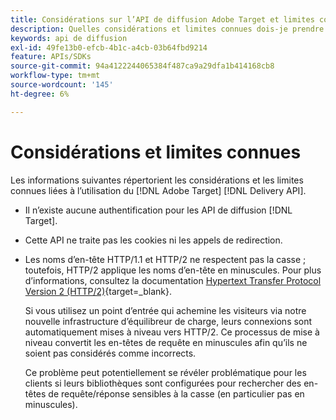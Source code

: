 ```yaml
---
title: Considérations sur l’API de diffusion Adobe Target et limites connues
description: Quelles considérations et limites connues dois-je prendre en compte lors de l’utilisation du [!UICONTROL Adobe Target Delivery API] ?
keywords: api de diffusion
exl-id: 49fe13b0-efcb-4b1c-a4cb-03b64fbd9214
feature: APIs/SDKs
source-git-commit: 94a4122244065384f487ca9a29dfa1b414168cb8
workflow-type: tm+mt
source-wordcount: '145'
ht-degree: 6%

---
```


# Considérations et limites connues

Les informations suivantes répertorient les considérations et les limites connues liées à l’utilisation du [!DNL Adobe Target] [!DNL Delivery API].

* Il n’existe aucune authentification pour les API de diffusion [!DNL Target].
* Cette API ne traite pas les cookies ni les appels de redirection.
* Les noms d’en-tête HTTP/1.1 et HTTP/2 ne respectent pas la casse ; toutefois, HTTP/2 applique les noms d’en-tête en minuscules. Pour plus d’informations, consultez la documentation [Hypertext Transfer Protocol Version 2 (HTTP/2)](https://www.rfc-editor.org/rfc/rfc7540#section-8.1.2){target=_blank}.

  Si vous utilisez un point d’entrée qui achemine les visiteurs via notre nouvelle infrastructure d’équilibreur de charge, leurs connexions sont automatiquement mises à niveau vers HTTP/2. Ce processus de mise à niveau convertit les en-têtes de requête en minuscules afin qu’ils ne soient pas considérés comme incorrects.

  Ce problème peut potentiellement se révéler problématique pour les clients si leurs bibliothèques sont configurées pour rechercher des en-têtes de requête/réponse sensibles à la casse (en particulier pas en minuscules).
